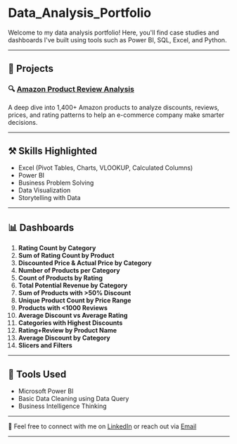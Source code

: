 # Data_Analysis_Portfolio

Welcome to my data analysis portfolio! Here, you'll find case studies and dashboards I've built using tools such as Power BI, SQL, Excel, and Python.

---

## 📁 Projects

### 🔍 [Amazon Product Review Analysis](./Amazon-Product-Review-Analysis/)
A deep dive into 1,400+ Amazon products to analyze discounts, reviews, prices, and rating patterns to help an e-commerce company make smarter decisions.

---

## ⚒️ Skills Highlighted

- Excel (Pivot Tables, Charts, VLOOKUP, Calculated Columns)
- Power BI
- Business Problem Solving
- Data Visualization
- Storytelling with Data

---

## 📊 Dashboards

1. **Rating Count by Category**
2. **Sum of Rating Count by Product**
3. **Discounted Price & Actual Price by Category**
4. **Number of Products per Category**
5. **Count of Products by Rating**
6. **Total Potential Revenue by Category**
7. **Sum of Products with >50% Discount**
8. **Unique Product Count by Price Range**
9. **Products with <1000 Reviews**
10. **Average Discount vs Average Rating**
11. **Categories with Highest Discounts**
12. **Rating+Review by Product Name**
13. **Average Discount by Category**
14. **Slicers and Filters**

---

## 🧰 Tools Used

- Microsoft Power BI
- Basic Data Cleaning using Data Query
- Business Intelligence Thinking

---


💬 Feel free to connect with me on [LinkedIn](www.linkedin.com/in/tobenna-umeh-chidalu) or reach out via [Email](umehtobenna5@gmail.com)

---

